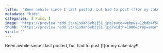 ```yaml
---
title:  "Been awhile since I last posted, but had to post (f)or my cake day!!"
metadate: "hide"
categories: [ Pussy ]
image: "https://preview.redd.it/a1s9ah6yb2j51.jpg?auto=webp&s=12bdb4f5cb652bc5ac46fca5283da553790b5e41"
thumb: "https://preview.redd.it/a1s9ah6yb2j51.jpg?width=1080&crop=smart&auto=webp&s=1183f5cceb0701d7ac35f6ba4695d7a9a3e08802"
visit: ""
---
```

Been awhile since I last posted, but had to post (f)or my cake day!!
